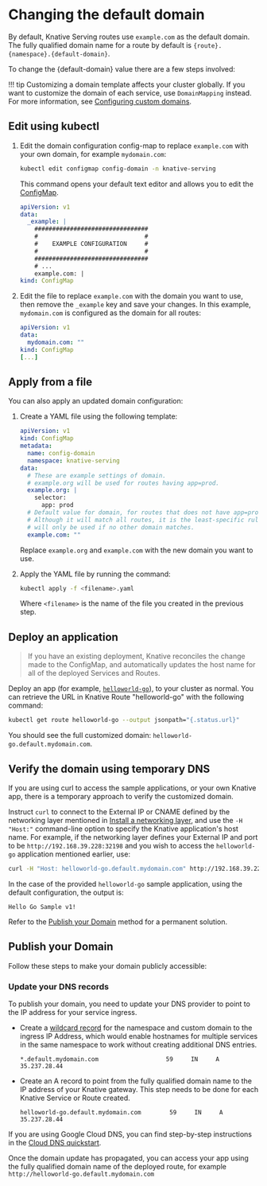 # Changing the default domain

By default, Knative Serving routes use `example.com` as the default domain. The
fully qualified domain name for a route by default is
`{route}.{namespace}.{default-domain}`.

To change the {default-domain} value there are a few steps involved:

!!! tip
    Customizing a domain template affects your cluster globally.
    If you want to customize the domain of each service, use `DomainMapping` instead.
    For more information, see [Configuring custom domains](../developer/serving/services/custom-domains.md).

## Edit using kubectl

1. Edit the domain configuration config-map to replace `example.com` with your
   own domain, for example `mydomain.com`:

     ```bash
     kubectl edit configmap config-domain -n knative-serving
     ```

     This command opens your default text editor and allows you to edit the [ConfigMap](https://github.com/knative/serving/blob/main/config/core/configmaps/domain.yaml).

     ```yaml
     apiVersion: v1
     data:
       _example: |
         ################################
         #                              #
         #    EXAMPLE CONFIGURATION     #
         #                              #
         ################################
         # ...
         example.com: |
     kind: ConfigMap
     ```

1. Edit the file to replace `example.com` with the domain you want to use, then remove the `_example` key and save your changes. In this example, `mydomain.com` is configured as the domain for all routes:

     ```yaml
     apiVersion: v1
     data:
       mydomain.com: ""
     kind: ConfigMap
     [...]
     ```

## Apply from a file

You can also apply an updated domain configuration:

1. Create a YAML file using the following template:

     ```yaml
     apiVersion: v1
     kind: ConfigMap
     metadata:
       name: config-domain
       namespace: knative-serving
     data:
       # These are example settings of domain.
       # example.org will be used for routes having app=prod.
       example.org: |
         selector:
           app: prod
       # Default value for domain, for routes that does not have app=prod labels.
       # Although it will match all routes, it is the least-specific rule so it
       # will only be used if no other domain matches.
       example.com: ""
     ```
     Replace `example.org` and `example.com` with the new domain you want to use.

1. Apply the YAML file by running the command:

    ```bash
    kubectl apply -f <filename>.yaml
    ```
    Where `<filename>` is the name of the file you created in the previous step.

## Deploy an application

> If you have an existing deployment, Knative reconciles the change made to the ConfigMap, and automatically updates the host name for all of the deployed Services and Routes.

Deploy an app (for example,
[`helloworld-go`](samples/hello-world/helloworld-go/README.md)), to your
cluster as normal. You can retrieve the URL in Knative Route "helloworld-go"
with the following command:

```bash
kubectl get route helloworld-go --output jsonpath="{.status.url}"
```

You should see the full customized domain: `helloworld-go.default.mydomain.com`.

## Verify the domain using temporary DNS

If you are using curl to access the sample applications, or your own Knative app, there is a temporary approach
to verify the customized domain.

Instruct `curl` to connect to the External IP or CNAME defined by the
networking layer mentioned in [Install a networking layer](../admin/install/serving/install-serving-with-yaml.md#install-a-networking-layer), and use the `-H "Host:"` command-line
option to specify the Knative application's host name.
For example, if the networking layer defines your External IP and port to be `http://192.168.39.228:32198` and you wish to access the `helloworld-go` application mentioned earlier, use:

```bash
curl -H "Host: helloworld-go.default.mydomain.com" http://192.168.39.228:32198
```

In the case of the provided `helloworld-go` sample application, using the default configuration, the output is:

```
Hello Go Sample v1!
```

Refer to the [Publish your Domain](#publish-your-domain) method for a permanent solution.

## Publish your Domain

Follow these steps to make your domain publicly accessible:

### Update your DNS records

To publish your domain, you need to update your DNS provider to point to the IP
address for your service ingress.

- Create a [wildcard record](https://support.google.com/domains/answer/4633759)
  for the namespace and custom domain to the ingress IP Address, which would
  enable hostnames for multiple services in the same namespace to work without
  creating additional DNS entries.

  ```dns
  *.default.mydomain.com                   59     IN     A   35.237.28.44
  ```

- Create an A record to point from the fully qualified domain name to the IP
  address of your Knative gateway. This step needs to be done for each Knative
  Service or Route created.

  ```dns
  helloworld-go.default.mydomain.com        59     IN     A   35.237.28.44
  ```

If you are using Google Cloud DNS, you can find step-by-step instructions in the
[Cloud DNS quickstart](https://cloud.google.com/dns/quickstart).

Once the domain update has propagated, you can access your app using the fully
qualified domain name of the deployed route, for example
`http://helloworld-go.default.mydomain.com`
